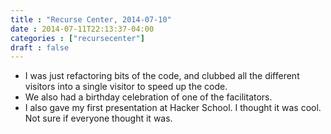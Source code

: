 ```yaml
---
title : "Recurse Center, 2014-07-10"
date : 2014-07-11T22:13:37-04:00
categories : ["recursecenter"]
draft : false
---
```


-   I was just refactoring bits of the code, and clubbed all the different
    visitors into a single visitor to speed up the code.
-   We also had a birthday celebration of one of the facilitators.
-   I also gave my first presentation at Hacker School.  I thought it was cool.
    Not sure if everyone thought it was.

